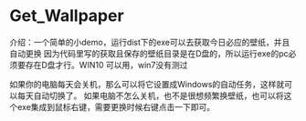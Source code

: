 # Get_Wallpaper
介绍：一个简单的小demo，运行dist下的exe可以去获取今日必应的壁纸，并且自动更换
因为代码里写的获取且保存的壁纸目录是在D盘的，所以运行exe的pc必须要存在D盘才行。WIN10 可以用，win7没有测过

如果你的电脑每天会关机，那么可以将它设置成Windows的自动任务，这样就可以每天自动切换了。
如果电脑不怎么关机，也不是很想频繁换壁纸，也可以将这个exe集成到鼠标右键，需要更换时候右键点击一下即可。
